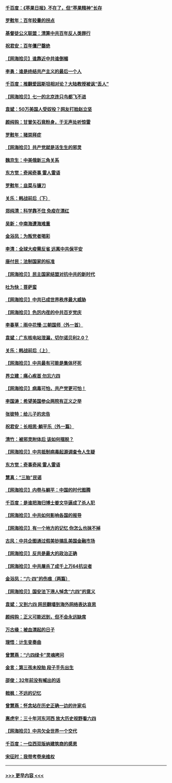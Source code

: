 #### [千百度：《苹果日报》不在了，但“苹果精神”长存](../pages/nsc993/n13046703.md?t=06260001) 
#### [罗慰年：百年较量的拐点](../pages/nsc993/n13046542.md?t=06260001) 
#### [基督徒公义联盟：清算中共百年反人类罪行](../pages/nsc993/n13046499.md?t=06260001) 
#### [祝君安：百年僵尸罄绝](../pages/nsc993/n13045595.md?t=06260001) 
#### [【网海拾贝】谁靠近中共谁倒楣](../pages/nsc993/n13044667.md?t=06260001) 
#### [李勇：谁是终结共产主义的最后一个人](../pages/nsc993/n13044397.md?t=06260001) 
#### [千百度：推翻爱因斯坦相对论？大陆教授被讽“丢人”](../pages/nsc993/n13043908.md?t=06260001) 
#### [【网海拾贝】七一的北京连只鸟都飞不进](../pages/nsc993/n13041377.md?t=06260001) 
#### [袁斌：50万美国人受奴役？网友打脸赵立坚](../pages/nsc993/n13041330.md?t=06260001) 
#### [颜纯钩：甘冒矢石竟粉身，于无声处听惊雷](../pages/nsc993/n13041140.md?t=06260001) 
#### [罗慰年：猪崇拜症](../pages/nsc993/n13041071.md?t=06260001) 
#### [【网海拾贝】共产党就是活生生的邪灵](../pages/nsc993/n13036627.md?t=06260001) 
#### [魏京生：中美俄新三角关系](../pages/nsc993/n13035986.md?t=06260001) 
#### [东方觉：奇闻奇事 雷人雷语](../pages/nsc993/n13035878.md?t=06260001) 
#### [罗慰年：韭菜与镰刀](../pages/nsc993/n13034374.md?t=06260001) 
#### [关乐：韩战前后（下）](../pages/nsc993/n13034113.md?t=06260001) 
#### [郑纯清：科学靠不住 免疫在漂红](../pages/nsc993/n13034093.md?t=06260001) 
#### [吴新：中南海遭海难重](../pages/nsc993/n13034084.md?t=06260001) 
#### [金浴凤：为叛党者喝彩](../pages/nsc993/n13034058.md?t=06260001) 
#### [李清：全球大疫需反省 远离中共保平安](../pages/nsc993/n13033784.md?t=06260001) 
#### [唐付民：法制国家的标准](../pages/nsc993/n13032944.md?t=06260001) 
#### [【网海拾贝】民主国家结盟对抗中共的新时代](../pages/nsc993/n13031717.md?t=06260001) 
#### [吐为快：菩萨蛮](../pages/nsc993/n13030033.md?t=06260001) 
#### [【网海拾贝】中共已成世界秩序最大威胁](../pages/nsc993/n13028138.md?t=06260001) 
#### [【网海拾贝】色厉内荏的中共百岁党庆](../pages/nsc993/n13025582.md?t=06260001) 
#### [李春草：雨中花慢‧三朝国师（外一首）](../pages/nsc993/n13025567.md?t=06260001) 
#### [袁斌：广东核电站泄漏，切尔诺贝利2.0？](../pages/nsc993/n13025475.md?t=06260001) 
#### [关乐：韩战前后（上）](../pages/nsc993/n13025387.md?t=06260001) 
#### [【网海拾贝】中共最有可能是集体坏死](../pages/nsc993/n13023101.md?t=06260001) 
#### [界立建：痛心疾首 勿忘六四](../pages/nsc993/n13022339.md?t=06260001) 
#### [【网海拾贝】病毒可怕，共产党更可怕！](../pages/nsc993/n13020728.md?t=06260001) 
#### [李国涛：希望美国参众两院有正义之举](../pages/nsc993/n13020674.md?t=06260001) 
#### [张彼特：给儿子的忠告](../pages/nsc993/n13018934.md?t=06260001) 
#### [祝君安：长相思‧躺平乐（外一篇）](../pages/nsc993/n13018923.md?t=06260001) 
#### [清竹：被邪灵附体后 该如何摆脱？](../pages/nsc993/n13018877.md?t=06260001) 
#### [【网海拾贝】中共抵制病毒起源调查令人生疑](../pages/nsc993/n13017785.md?t=06260001) 
#### [东方觉：奇事奇闻 雷人雷语](../pages/nsc993/n13017577.md?t=06260001) 
#### [慧真：“三胎”民谣](../pages/nsc993/n13017394.md?t=06260001) 
#### [【网海拾贝】内卷与躺平：中国的时代图腾](../pages/nsc993/n13016128.md?t=06260001) 
#### [千百度：是谁把海归博士姜文华逼成了杀人犯](../pages/nsc993/n13015218.md?t=06260001) 
#### [【网海拾贝】中共如何影响各国的报导](../pages/nsc993/n13012599.md?t=06260001) 
#### [【网海拾贝】有一个地方的记忆 你怎么也抹不掉](../pages/nsc993/n13009802.md?t=06260001) 
#### [古风：中共企图通过假美钞搞乱美国金融市场](../pages/nsc993/n13009626.md?t=06260001) 
#### [【网海拾贝】反共是最大的政治正确](../pages/nsc993/n13007051.md?t=06260001) 
#### [【网海拾贝】中共屠杀了成千上万64抗议者](../pages/nsc993/n13002713.md?t=06260001) 
#### [金浴凤：“六·四”的伤痕（两篇）](../pages/nsc993/n13001719.md?t=06260001) 
#### [【网海拾贝】国安法下港人悼念“六四”的意义](../pages/nsc993/n13001039.md?t=06260001) 
#### [袁斌：又到六四 网民翻墙到海外网络表达哀思](../pages/nsc993/n13000995.md?t=06260001) 
#### [颜纯钩：正义可能迟到，但不会永远缺席](../pages/nsc993/n13000920.md?t=06260001) 
#### [万古缘：被血漂起的日子](../pages/nsc993/n13000914.md?t=06260001) 
#### [理悟：计生变奏曲](../pages/nsc993/n13000414.md?t=06260001) 
#### [曾慧燕：“六四绿卡”灵魂拷问](../pages/nsc993/n13000277.md?t=06260001) 
#### [金言：第三孩未投胎 段子手先出生](../pages/nsc993/n13000215.md?t=06260001) 
#### [邵俊：32年前没有喊出的话](../pages/nsc993/n13000181.md?t=06260001) 
#### [戟枫：不远的记忆](../pages/nsc993/n13000121.md?t=06260001) 
#### [曾慧燕：怀念站在历史正确一边的许家屯](../pages/nsc993/n13000073.md?t=06260001) 
#### [惠虎宇：三十年河东河西 放大历史视野看六四](../pages/nsc993/n13000018.md?t=06260001) 
#### [【网海拾贝】中共欠全世界一个交代](../pages/nsc993/n12998706.md?t=06260001) 
#### [千百度：一位西双版纳建筑商的感恩](../pages/nsc993/n12998487.md?t=06260001) 
#### [宋征时：我带考卷来维权](../pages/nsc993/n12994088.md?t=06260001) 

----
#### [ >>> 更早内容 <<< ](../indexes/nsc993-earlier.md)
